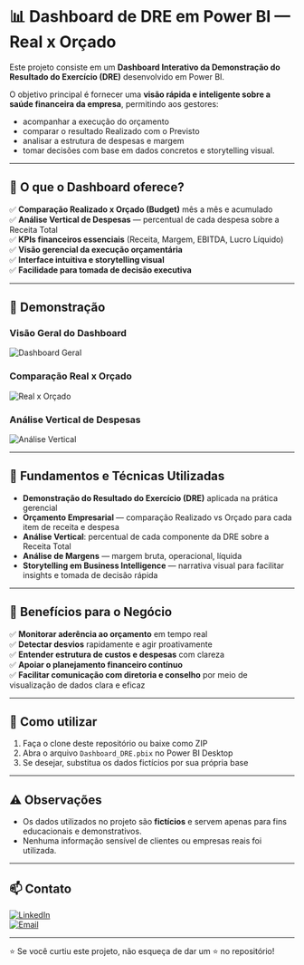 # 📊 Dashboard de DRE em Power BI — Real x Orçado

Este projeto consiste em um **Dashboard Interativo da Demonstração do Resultado do Exercício (DRE)** desenvolvido em Power BI. 

O objetivo principal é fornecer uma **visão rápida e inteligente sobre a saúde financeira da empresa**, permitindo aos gestores:

- acompanhar a execução do orçamento
- comparar o resultado Realizado com o Previsto
- analisar a estrutura de despesas e margem
- tomar decisões com base em dados concretos e storytelling visual.

---

## 🚀 O que o Dashboard oferece?

✅ **Comparação Realizado x Orçado (Budget)** mês a mês e acumulado  
✅ **Análise Vertical de Despesas** — percentual de cada despesa sobre a Receita Total  
✅ **KPIs financeiros essenciais** (Receita, Margem, EBITDA, Lucro Líquido)  
✅ **Visão gerencial da execução orçamentária**  
✅ **Interface intuitiva e storytelling visual**  
✅ **Facilidade para tomada de decisão executiva**  

---

## 🎥 Demonstração

### Visão Geral do Dashboard
![Dashboard Geral](images/dashboard_geral.png)

### Comparação Real x Orçado
![Real x Orçado](images/comparacao_real_orcado.png)

### Análise Vertical de Despesas
![Análise Vertical](images/analise_vertical.png)

---

## 🧠 Fundamentos e Técnicas Utilizadas

- **Demonstração do Resultado do Exercício (DRE)** aplicada na prática gerencial
- **Orçamento Empresarial** — comparação Realizado vs Orçado para cada item de receita e despesa
- **Análise Vertical**: percentual de cada componente da DRE sobre a Receita Total
- **Análise de Margens** — margem bruta, operacional, líquida
- **Storytelling em Business Intelligence** — narrativa visual para facilitar insights e tomada de decisão rápida

---

## 💼 Benefícios para o Negócio

✅ **Monitorar aderência ao orçamento** em tempo real  
✅ **Detectar desvios** rapidamente e agir proativamente  
✅ **Entender estrutura de custos e despesas** com clareza  
✅ **Apoiar o planejamento financeiro contínuo**  
✅ **Facilitar comunicação com diretoria e conselho** por meio de visualização de dados clara e eficaz

---

## 💾 Como utilizar

1. Faça o clone deste repositório ou baixe como ZIP
2. Abra o arquivo `Dashboard_DRE.pbix` no Power BI Desktop
3. Se desejar, substitua os dados fictícios por sua própria base

---

## ⚠️ Observações

- Os dados utilizados no projeto são **fictícios** e servem apenas para fins educacionais e demonstrativos.
- Nenhuma informação sensível de clientes ou empresas reais foi utilizada.

---

## 📫 Contato

[![LinkedIn](https://img.shields.io/badge/LinkedIn-0A66C2?style=for-the-badge&logo=linkedin&logoColor=white)](https://www.linkedin.com/in/gustavo-barbosa-868976236/)  
[![Email](https://img.shields.io/badge/Email-D14836?style=for-the-badge&logo=gmail&logoColor=white)](mailto:gustavobarbosa7744@gmail.com)

---

⭐ Se você curtiu este projeto, não esqueça de dar um ⭐ no repositório!


